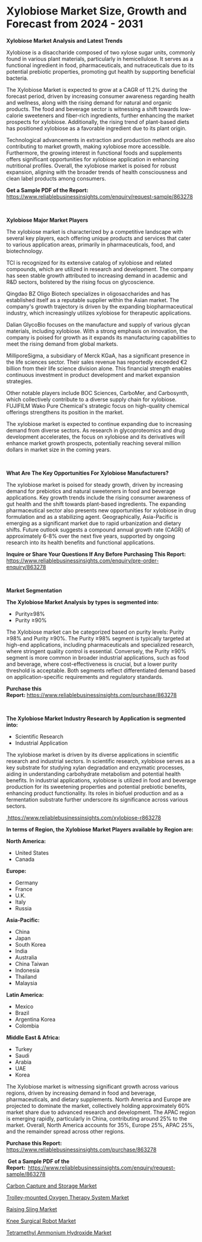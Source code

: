 <p><h1>Xylobiose Market Size, Growth and Forecast from 2024 - 2031</h1></p><p><strong>Xylobiose Market Analysis and Latest Trends</strong></p>
<p><p>Xylobiose is a disaccharide composed of two xylose sugar units, commonly found in various plant materials, particularly in hemicellulose. It serves as a functional ingredient in food, pharmaceuticals, and nutraceuticals due to its potential prebiotic properties, promoting gut health by supporting beneficial bacteria.</p><p>The Xylobiose Market is expected to grow at a CAGR of 11.2% during the forecast period, driven by increasing consumer awareness regarding health and wellness, along with the rising demand for natural and organic products. The food and beverage sector is witnessing a shift towards low-calorie sweeteners and fiber-rich ingredients, further enhancing the market prospects for xylobiose. Additionally, the rising trend of plant-based diets has positioned xylobiose as a favorable ingredient due to its plant origin.</p><p>Technological advancements in extraction and production methods are also contributing to market growth, making xylobiose more accessible. Furthermore, the growing interest in functional foods and supplements offers significant opportunities for xylobiose application in enhancing nutritional profiles. Overall, the xylobiose market is poised for robust expansion, aligning with the broader trends of health consciousness and clean label products among consumers.</p></p>
<p><strong>Get a Sample PDF of the Report:&nbsp;</strong> <a href="https://www.reliablebusinessinsights.com/enquiry/request-sample/863278?utm_campaign=48&utm_medium=2&utm_source=Github&utm_content=ia&utm_term=09112024&utm_id=xylobiose">https://www.reliablebusinessinsights.com/enquiry/request-sample/863278</a></p>
<p>&nbsp;</p>
<p><strong>Xylobiose Major Market Players</strong></p>
<p><p>The xylobiose market is characterized by a competitive landscape with several key players, each offering unique products and services that cater to various application areas, primarily in pharmaceuticals, food, and biotechnology.</p><p>TCI is recognized for its extensive catalog of xylobiose and related compounds, which are utilized in research and development. The company has seen stable growth attributed to increasing demand in academic and R&D sectors, bolstered by the rising focus on glycoscience.</p><p>Qingdao BZ Oligo Biotech specializes in oligosaccharides and has established itself as a reputable supplier within the Asian market. The company's growth trajectory is driven by the expanding biopharmaceutical industry, which increasingly utilizes xylobiose for therapeutic applications.</p><p>Dalian GlycoBio focuses on the manufacture and supply of various glycan materials, including xylobiose. With a strong emphasis on innovation, the company is poised for growth as it expands its manufacturing capabilities to meet the rising demand from global markets.</p><p>MilliporeSigma, a subsidiary of Merck KGaA, has a significant presence in the life sciences sector. Their sales revenue has reportedly exceeded €2 billion from their life science division alone. This financial strength enables continuous investment in product development and market expansion strategies.</p><p>Other notable players include BOC Sciences, CarboMer, and Carbosynth, which collectively contribute to a diverse supply chain for xylobiose. FUJIFILM Wako Pure Chemical's strategic focus on high-quality chemical offerings strengthens its position in the market.</p><p>The xylobiose market is expected to continue expanding due to increasing demand from diverse sectors. As research in glycoproteomics and drug development accelerates, the focus on xylobiose and its derivatives will enhance market growth prospects, potentially reaching several million dollars in market size in the coming years.</p></p>
<p>&nbsp;</p>
<p><strong>What Are The Key Opportunities For Xylobiose Manufacturers?</strong></p>
<p><p>The xylobiose market is poised for steady growth, driven by increasing demand for prebiotics and natural sweeteners in food and beverage applications. Key growth trends include the rising consumer awareness of gut health and the shift towards plant-based ingredients. The expanding pharmaceutical sector also presents new opportunities for xylobiose in drug formulation and as a stabilizing agent. Geographically, Asia-Pacific is emerging as a significant market due to rapid urbanization and dietary shifts. Future outlook suggests a compound annual growth rate (CAGR) of approximately 6-8% over the next five years, supported by ongoing research into its health benefits and functional applications.</p></p>
<p><strong>Inquire or Share Your Questions If Any Before Purchasing This Report:</strong> <a href="https://www.reliablebusinessinsights.com/enquiry/pre-order-enquiry/863278?utm_campaign=48&utm_medium=2&utm_source=Github&utm_content=ia&utm_term=09112024&utm_id=xylobiose">https://www.reliablebusinessinsights.com/enquiry/pre-order-enquiry/863278</a></p>
<p>&nbsp;</p>
<p><strong>Market Segmentation</strong></p>
<p><strong>The Xylobiose Market Analysis by types is segmented into:</strong></p>
<p><ul><li>Purity≥98%</li><li>Purity ≥90%</li></ul></p>
<p><p>The Xylobiose market can be categorized based on purity levels: Purity ≥98% and Purity ≥90%. The Purity ≥98% segment is typically targeted at high-end applications, including pharmaceuticals and specialized research, where stringent quality control is essential. Conversely, the Purity ≥90% segment is more common in broader industrial applications, such as food and beverage, where cost-effectiveness is crucial, but a lower purity threshold is acceptable. Both segments reflect differentiated demand based on application-specific requirements and regulatory standards.</p></p>
<p><strong>Purchase this Report:&nbsp;</strong><a href="https://www.reliablebusinessinsights.com/purchase/863278?utm_campaign=48&utm_medium=2&utm_source=Github&utm_content=ia&utm_term=09112024&utm_id=xylobiose">https://www.reliablebusinessinsights.com/purchase/863278</a></p>
<p>&nbsp;</p>
<p><strong>The Xylobiose Market Industry Research by Application is segmented into:</strong></p>
<p><ul><li>Scientific Research</li><li>Industrial Application</li></ul></p>
<p><p>The xylobiose market is driven by its diverse applications in scientific research and industrial sectors. In scientific research, xylobiose serves as a key substrate for studying xylan degradation and enzymatic processes, aiding in understanding carbohydrate metabolism and potential health benefits. In industrial applications, xylobiose is utilized in food and beverage production for its sweetening properties and potential prebiotic benefits, enhancing product functionality. Its roles in biofuel production and as a fermentation substrate further underscore its significance across various sectors.</p></p>
<p><a href="https://www.reliablebusinessinsights.com/xylobiose-r863278?utm_campaign=48&utm_medium=2&utm_source=Github&utm_content=ia&utm_term=09112024&utm_id=xylobiose">&nbsp;https://www.reliablebusinessinsights.com/xylobiose-r863278</a></p>
<p><strong>In terms of Region, the Xylobiose Market Players available by Region are:</strong></p>
<p>
    <p> <strong> North America: </strong>
        <ul>
            <li>United States</li>
            <li>Canada</li>
        </ul>
        </p> 
    <p> <strong> Europe: </strong>
        <ul>
            <li>Germany</li>
            <li>France</li>
            <li>U.K.</li>
            <li>Italy</li>
            <li>Russia</li>
        </ul>
        </p> 
    <p> <strong> Asia-Pacific: </strong>
        <ul>
            <li>China</li>
            <li>Japan</li>
            <li>South Korea</li>
            <li>India</li>
            <li>Australia</li>
            <li>China Taiwan</li>
            <li>Indonesia</li>
            <li>Thailand</li>
            <li>Malaysia</li>
        </ul>
        </p> 
    <p> <strong> Latin America: </strong>
        <ul>
            <li>Mexico</li>
            <li>Brazil</li>
            <li>Argentina Korea</li>
            <li>Colombia</li>
        </ul>
        </p> 
    <p> <strong> Middle East & Africa: </strong>
        <ul>
            <li>Turkey</li>
            <li>Saudi</li>
            <li>Arabia</li>
            <li>UAE</li>
            <li>Korea</li>
        </ul>
    </p>
    </p>
<p><p>The Xylobiose market is witnessing significant growth across various regions, driven by increasing demand in food and beverage, pharmaceuticals, and dietary supplements. North America and Europe are projected to dominate the market, collectively holding approximately 60% market share due to advanced research and development. The APAC region is emerging rapidly, particularly in China, contributing around 25% to the market. Overall, North America accounts for 35%, Europe 25%, APAC 25%, and the remainder spread across other regions.</p></p>
<p><strong>Purchase this Report: </strong><a href="https://www.reliablebusinessinsights.com/purchase/863278?utm_campaign=48&utm_medium=2&utm_source=Github&utm_content=ia&utm_term=09112024&utm_id=xylobiose">https://www.reliablebusinessinsights.com/purchase/863278</a></p>
<p>&nbsp;<strong>Get a Sample PDF of the Report:&nbsp;&nbsp;</strong><a href="https://www.reliablebusinessinsights.com/enquiry/request-sample/863278?utm_campaign=48&utm_medium=2&utm_source=Github&utm_content=ia&utm_term=09112024&utm_id=xylobiose">https://www.reliablebusinessinsights.com/enquiry/request-sample/863278</a></p>
<p><strong></strong></p>
<p><p><a href="https://github.com/DorinaOsmani364/Market-Research-Report-List-1/blob/main/carbon-capture-and-storage-market.md?utm_campaign=48&utm_medium=2&utm_source=Github&utm_content=ia&utm_term=09112024&utm_id=xylobiose">Carbon Capture and Storage Market</a></p><p><a href="https://issuu.com/reportprime-2/docs/trolley-mounted-oxygen-therapy-syst_1acb11ef1b3531?utm_campaign=48&utm_medium=2&utm_source=Github&utm_content=ia&utm_term=09112024&utm_id=xylobiose">Trolley-mounted Oxygen Therapy System Market</a></p><p><a href="https://issuu.com/reportprime-2/docs/raising-sling-market-size-2030.pptx_e93fe0b82399db?utm_campaign=48&utm_medium=2&utm_source=Github&utm_content=ia&utm_term=09112024&utm_id=xylobiose">Raising Sling Market</a></p><p><a href="https://issuu.com/reportprime-2/docs/knee-surgical-robot-market-size-203_86ae95b6d51912?utm_campaign=48&utm_medium=2&utm_source=Github&utm_content=ia&utm_term=09112024&utm_id=xylobiose">Knee Surgical Robot Market</a></p><p><a href="https://github.com/Armeladukagjini693/Market-Research-Report-List-1/blob/main/tetramethyl-ammonium-hydroxide-market.md?utm_campaign=48&utm_medium=2&utm_source=Github&utm_content=ia&utm_term=09112024&utm_id=xylobiose">Tetramethyl Ammonium Hydroxide Market</a></p></p>